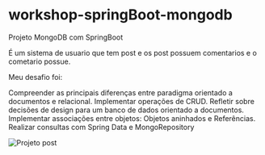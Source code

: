 # workshop-springBoot-mongodb

Projeto MongoDB com SpringBoot

É um sistema de usuario que tem post e os post possuem comentarios
e o cometario possue.

Meu desafio foi:

Compreender as principais diferenças entre paradigma orientado a documentos e relacional.
Implementar operações de CRUD.
Refletir sobre decisões de design para um banco de dados orientado a documentos.
Implementar associações entre objetos:  Objetos aninhados e Referências.
Realizar consultas com Spring Data e MongoRepository


![Projeto post](https://github.com/DennerOl/workshop-springBoot-mongodb/assets/124217386/cb9e25f8-cb07-49af-a38e-bd8635fdf3af)
